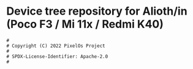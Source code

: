 # Device tree repository for Alioth/in (Poco F3 / Mi 11x / Redmi K40)

```
#
# Copyright (C) 2022 PixelOs Project
#
# SPDX-License-Identifier: Apache-2.0
#
```
